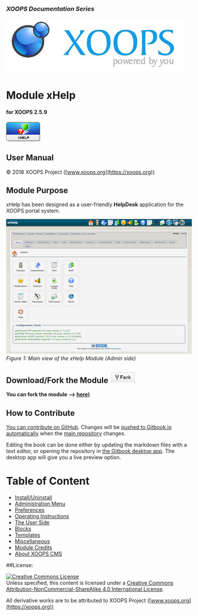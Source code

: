 ### _XOOPS Documentation Series_
![logoXoops.jpg](assets/logoXoops.jpg)

# Module xHelp
#### for XOOPS 2.5.9
      
![logoModule.png](assets/logoModule.png)
            
## User Manual

© 2018 XOOPS Project ([www.xoops.org](https://xoops.org))   

## Module Purpose 

xHelp has been designed as a user-friendly **HelpDesk** application for the XOOPS
portal system.

![image001.png](assets/image001.png)
*Figure 1: Main view of the xHelp Module (Admin side)*

## Download/Fork the Module ![](assets/forkit.png) 

**You can fork the module --> [here](https://github.com/XoopsModules25x/xhelp))** 

## How to Contribute

[You can contribute on GitHub](https://github.com/XoopsDocs/xhelp-tutorial). Changes will be [pushed to Gitbook.io automatically](https://www.gitbook.com/book/xoops/xhelp-tutorial/activity) when the [main repository](https://github.com/XoopsDocs/xhelp-tutorial) changes.

Editing the book can be done either by updating the markdown files with a text editor, or opening the repository in [the Gitbook desktop app](https://github.com/GitbookIO/editor/blob/master/README.md). The desktop app will give you a live preview option.

# Table of Content

* [Install/Uninstall](book/1install.md)
* [Administration Menu](book/2administration.md)
* [Preferences](book/3preferences.md)
* [Operating Instructions](book/4operations.md)
* [The User Side](book/5userside.md)
* [Blocks](book/6blocks.md)
* [Templates](book/7templates.md)
* [Miscellaneous](book/8other.md) 
* [Module Credits](book/9credits.md)
* [About XOOPS CMS](book/10aboutxoops.md)

##License:

<a rel="license" href="http://creativecommons.org/licenses/by-nc-sa/4.0/"><img alt="Creative Commons License" style="border-width:0" src="https://i.creativecommons.org/l/by-nc-sa/4.0/88x31.png" /></a><br />Unless specified, this content is licensed under a <a rel="license" href="http://creativecommons.org/licenses/by-nc-sa/4.0/">Creative Commons Attribution-NonCommercial-ShareAlike 4.0 International License</a>.

All derivative works are to be attributed to XOOPS Project ([www.xoops.org](https://xoops.org))
